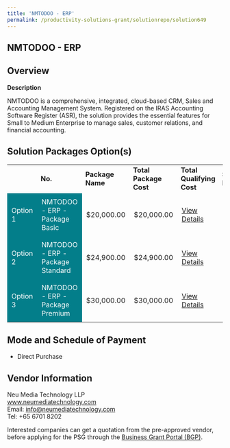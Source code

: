 ```yaml
---
title: 'NMTODOO - ERP'
permalink: /productivity-solutions-grant/solutionrepo/solution649
---
```


## NMTODOO - ERP

## Overview

**Description**

NMTODOO is a comprehensive, integrated, cloud-based CRM, Sales and Accounting Management System. Registered on the IRAS Accounting Software Register (ASR), the solution provides the essential features for Small to Medium Enterprise to manage sales, customer relations, and financial accounting.


## Solution Packages Option(s)

<table>
<th>
<td><b>No.</b></td>
<td><b>Package Name</b></td>
<td><b>Total Package Cost</b></td>
<td><b>Total Qualifying Cost</b></td>
<td><b>Solution Details</b></td>
</th>
<tr>
<td style='padding: 10px; background-color: #037E8A; color: #FFFFFF;'>Option 1</td>
<td style='padding: 10px; background-color: #037E8A; color: #FFFFFF;'>NMTODOO - ERP  - Package Basic</td>
<td style='padding: 10px;'>$20,000.00</td>
<td style='padding: 10px;'>$20,000.00</td>
<td style='padding: 10px;'><a href='https://www.gobusiness.gov.sg/images/psg/DesensitisedNeuMediaAnnex3CRwef12August2021-_Part_1.pdf' target='_blank'>View Details</a></td>
</tr>
<tr>
<td style='padding: 10px; background-color: #037E8A; color: #FFFFFF;'>Option 2</td>
<td style='padding: 10px; background-color: #037E8A; color: #FFFFFF;'>NMTODOO - ERP  - Package Standard</td>
<td style='padding: 10px;'>$24,900.00</td>
<td style='padding: 10px;'>$24,900.00</td>
<td style='padding: 10px;'><a href='https://www.gobusiness.gov.sg/images/psg/DesensitisedNeuMediaAnnex3CRwef12August2021-_Part_2.pdf' target='_blank'>View Details</a></td>
</tr>
<tr>
<td style='padding: 10px; background-color: #037E8A; color: #FFFFFF;'>Option 3</td>
<td style='padding: 10px; background-color: #037E8A; color: #FFFFFF;'>NMTODOO - ERP  - Package Premium</td>
<td style='padding: 10px;'>$30,000.00</td>
<td style='padding: 10px;'>$30,000.00</td>
<td style='padding: 10px;'><a href='https://www.gobusiness.gov.sg/images/psg/DesensitisedNeuMediaAnnex3CRwef12August2021-_Part_3.pdf' target='_blank'>View Details</a></td>
</tr>
</table>

## Mode and Schedule of Payment

 - Direct Purchase

## Vendor Information

 Neu Media Technology LLP<br>www.neumediatechnology.com<br>Email: info@neumediatechnology.com<br>Tel: +65 6701 8202

Interested companies can get a quotation from the pre-approved vendor, before applying for the PSG through the <a href='https://www.businessgrants.gov.sg/' target='_blank' rel='noopener'>Business Grant Portal (BGP)</a>.

<script src="/jquery/resize-tables.js"></script>
